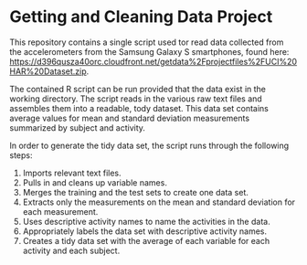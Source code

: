 Getting and Cleaning Data Project
====================

This repository contains a single script used tor read data collected from the accelerometers from the Samsung Galaxy S smartphones, found here: https://d396qusza40orc.cloudfront.net/getdata%2Fprojectfiles%2FUCI%20HAR%20Dataset.zip.

The contained R script can be run provided that the data exist in the working directory. The script reads in the various raw text files and assembles them  into a readable, tody dataset. This data set contains average values for mean and standard deviation measurements summarized by subject and activity.

In order to generate the tidy data set, the script runs through the following steps:

1. Imports relevant text files.
2. Pulls in and cleans up variable names.
2. Merges the training and the test sets to create one data set.
2. Extracts only the measurements on the mean and standard deviation for each measurement. 
3. Uses descriptive activity names to name the activities in the data.
4. Appropriately labels the data set with descriptive activity names. 
5. Creates a tidy data set with the average of each variable for each activity and each subject. 
